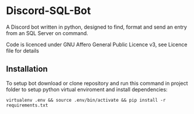 # Discord-SQL-Bot
A Discord bot written in python, designed to find, format and send an entry from an SQL Server on command.

Code is licenced under GNU Affero General Public Licence v3, see Licence file for details

## Installation

To setup bot download or clone repository and run this command in project folder to setup python virtual enviroment and install dependencies:
```
virtualenv .env && source .env/bin/activate && pip install -r requirements.txt
```
